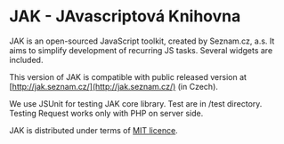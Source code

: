 # JAK - JAvascriptová Knihovna #

JAK is an open-sourced JavaScript toolkit, created by Seznam.cz, a.s. It aims to simplify development of recurring JS tasks. Several widgets are included. 

This version of JAK is compatible with public released version at [http://jak.seznam.cz/](http://jak.seznam.cz/) (in Czech).

We use JSUnit for testing JAK core library. Test are in /test directory. Testing Request works only with PHP on server side.

JAK is distributed under terms of [MIT licence](http://www.opensource.org/licenses/mit-license.php).
